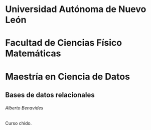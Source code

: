# Universidad Autónoma de Nuevo León
# Facultad de Ciencias Físico Matemáticas
# Maestría en Ciencia de Datos

## Bases de datos relacionales

###### Alberto Benavides

Curso chido.
